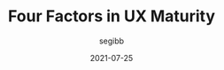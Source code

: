 ---
author: segibb
coauthor: karaann
# coauthors
date: 2021-07-25
permalink: false
publisher: nngroup
tags:
  - user-experience
target_url: https://www.nngroup.com/articles/factors-ux-maturity/
title: Four Factors in UX Maturity
---